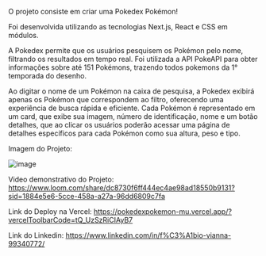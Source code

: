 O projeto consiste em criar uma Pokedex Pokémon!

Foi desenvolvida utilizando as tecnologias Next.js, React e CSS em módulos.

A Pokedex permite que os usuários pesquisem os Pokémon pelo nome, filtrando os resultados em tempo real. Foi utilizada a API PokeAPI para obter informações sobre até 151 Pokémons, trazendo todos pokemons da 1° temporada do desenho.

Ao digitar o nome de um Pokémon na caixa de pesquisa, a Pokedex exibirá apenas os Pokémon que correspondem ao filtro, oferecendo uma experiência de busca rápida e eficiente. 
Cada Pokémon é representado em um card, que exibe sua imagem, número de identificação, nome e um botão detalhes, que ao clicar os usuários poderão acessar uma página de detalhes específicos para cada Pokémon como sua altura, peso e tipo.


Imagem do Projeto:


![image](https://github.com/FabioVianna10/pokemon/assets/88548832/75fd53d0-93c5-4191-89ab-25c5d147b0b7)


Video demonstrativo do Projeto:
https://www.loom.com/share/dc8730f6ff444ec4ae98ad18550b9131?sid=1884e5e6-5cce-458a-a27a-96dd6809c7fa


Link do Deploy na Vercel:
https://pokedexpokemon-mu.vercel.app/?vercelToolbarCode=tQ_UzSzRiCIAyB7

Link do Linkedin: 
https://www.linkedin.com/in/f%C3%A1bio-vianna-99340772/

